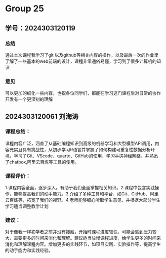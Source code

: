 # Group 25


## **学号：2024303120119**  

### 总结

通过本次课程我学习了git 以及github等相关内容的操作，以及最后一次的作业里了解了一些基本的web前端的设计，课程非常通俗易懂，学习到了很多计算机的知识

### 意见

可以更加的细化一些内容，也祝各位同学们，都能在学习这门课程后对日常的协作开发有一个更深刻的理解

## 2024303120061 刘海涛
### 课程总结：
课程内容广泛，涵盖了从基础编程知识到高级的机器学习和大型模型API调用，内容充实且具有挑战性，从初步学习R语言并掌握了如何构建可重复性数据分析环境，学习了Git、VScode、quarto、GitHub的使用，学习手搓神经网络，并熟悉了chatbox,阿里云百炼等工具的使用。
### 课程评价：
1.课程内容全面，逐步深入，有助于我们全面掌握相关知识。2.课程中包含实践操作，能够提高我们的动手能力。3.介绍了多种工具和平台，如Git、GitHub、阿里云百炼等，拓宽了我们的视野。4.老师能够细心听取学生意见，并根据大部分学生学习适当调整教学计划
### 建议：
对于像我一样初学者之前并没有接触，开始时课程进度较快，可能会感到压力较大，需要更多的时间来消化和理解。建议适当放慢课程进度，给学生更多的时间来消化和理解课程内容。增加更多的实践环节，如项目实践、实验操作等，提高学生的动手能力和实践经验。
